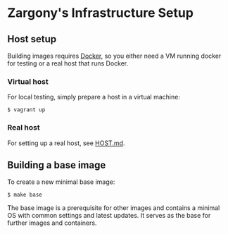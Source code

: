 # Zargony's Infrastructure Setup

## Host setup

Building images requires [Docker][docker], so you either need a VM running docker for testing or a real host that runs Docker.

### Virtual host

For local testing, simply prepare a host in a virtual machine:

    $ vagrant up

### Real host

For setting up a real host, see [HOST.md][HOST.md].


## Building a base image

To create a new minimal base image:

    $ make base

The base image is a prerequisite for other images and contains a minimal OS with common settings and latest updates. It serves as the base for further images and containers.


[HOST.md]: HOST.md
[docker]: http://docker.io/
